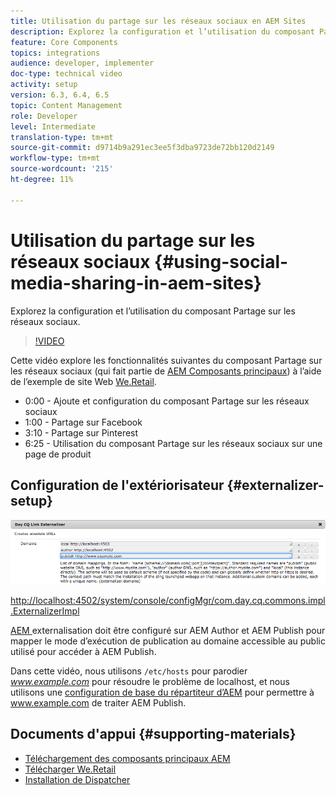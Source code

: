 ```yaml
---
title: Utilisation du partage sur les réseaux sociaux en AEM Sites
description: Explorez la configuration et l’utilisation du composant Partage sur les réseaux sociaux.
feature: Core Components
topics: integrations
audience: developer, implementer
doc-type: technical video
activity: setup
version: 6.3, 6.4, 6.5
topic: Content Management
role: Developer
level: Intermediate
translation-type: tm+mt
source-git-commit: d9714b9a291ec3ee5f3dba9723de72bb120d2149
workflow-type: tm+mt
source-wordcount: '215'
ht-degree: 11%

---
```



# Utilisation du partage sur les réseaux sociaux {#using-social-media-sharing-in-aem-sites}

Explorez la configuration et l’utilisation du composant Partage sur les réseaux sociaux.

>[!VIDEO](https://video.tv.adobe.com/v/18897/?quality=9&learn=on)

Cette vidéo explore les fonctionnalités suivantes du composant Partage sur les réseaux sociaux (qui fait partie de [AEM Composants principaux](https://docs.adobe.com/content/help/fr-FR/experience-manager-core-components/using/introduction.html)) à l’aide de l’exemple de site Web [We.Retail](https://github.com/Adobe-Marketing-Cloud/aem-sample-we-retail#weretail).

* 0:00 - Ajoute et configuration du composant Partage sur les réseaux sociaux
* 1:00 - Partage sur Facebook
* 3:10 - Partage sur Pinterest
* 6:25 - Utilisation du composant Partage sur les réseaux sociaux sur une page de produit

## Configuration de l&#39;extériorisateur {#externalizer-setup}

![Externalisateur de liens Day CQ](assets/externalizer.png)

[http://localhost:4502/system/console/configMgr/com.day.cq.commons.impl.ExternalizerImpl](http://localhost:4502/system/console/configMgr/com.day.cq.commons.impl.ExternalizerImpl)

[AEM ](https://helpx.adobe.com/experience-manager/6-5/sites/developing/using/externalizer.html) externalisation doit être configuré sur AEM Author et AEM Publish pour mapper le mode d’exécution de publication au domaine accessible au public utilisé pour accéder à AEM Publish.

Dans cette vidéo, nous utilisons `/etc/hosts` pour parodier *www.example.com* pour résoudre le problème de localhost, et nous utilisons une [configuration de base du répartiteur d’AEM](https://docs.adobe.com/content/help/en/experience-manager-dispatcher/using/getting-started/dispatcher-install.html) pour permettre à www.example.com de traiter AEM Publish.

## Documents d&#39;appui {#supporting-materials}

* [Téléchargement des composants principaux AEM](https://github.com/adobe/aem-core-wcm-components/releases)
* [Télécharger We.Retail](https://github.com/Adobe-Marketing-Cloud/aem-sample-we-retail/releases)
* [Installation de Dispatcher](https://docs.adobe.com/content/help/en/experience-manager-dispatcher/using/getting-started/dispatcher-install.html)
